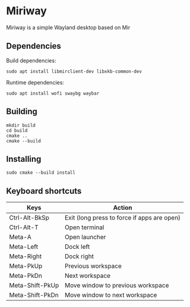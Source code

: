 # Miriway

Miriway is a simple Wayland desktop based on Mir

## Dependencies

Build dependencies:
```plain
sudo apt install libmirclient-dev libxkb-common-dev
```

Runtime dependencies:
```plain
sudo apt install wofi swaybg waybar
```

## Building

```plain
mkdir build
cd build
cmake ..
cmake --build
```

## Installing

```plain
sudo cmake --build install
```

## Keyboard shortcuts

Keys|Action
--|--
Ctrl-Alt-BkSp|Exit (long press to force if apps are open)
Ctrl-Alt-T|Open terminal
Meta-A|Open launcher
Meta-Left|Dock left
Meta-Right|Dock right
Meta-PkUp|Previous workspace
Meta-PkDn|Next workspace
Meta-Shift-PkUp|Move window to previous workspace
Meta-Shift-PkDn|Move window to next workspace